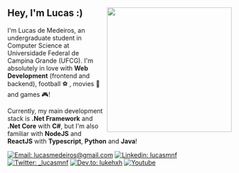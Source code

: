 <div>
<img align="right" src="https://i.imgur.com/AuMxVNk.jpg" width="280" />

## Hey, I'm Lucas :)

I'm Lucas de Medeiros, an undergraduate student in Computer Science at Universidade Federal de Campina Grande (UFCG). I'm absolutely in love with **Web Development** (frontend and backend), football :soccer: , movies :cinema: and games :video_game:!

Currently, my main development stack is **.Net Framework** and **.Net Core** with **C#**, but I'm also familiar with **NodeJS** and **ReactJS** with **Typescript**, **Python** and **Java**!

[![Email: lucasmedeiros@gmail.com](https://img.shields.io/badge/-Mail-c14438?style=flat-square&logo=Gmail&logoColor=white&link=mailto:lucasmed812@gmail.com)](mailto:lucasmed812@gmail.com)
[![Linkedin: lucasmnf](https://img.shields.io/badge/-LinkedIn-blue?style=flat-square&logo=Linkedin&logoColor=white&link=https://www.linkedin.com/in/lucasmnf/)](https://www.linkedin.com/in/lucasmnf/)
[![Twitter: _lucasmnf](https://img.shields.io/badge/-Twitter-424B54.svg?style=flat-square&logo=twitter&logoColor=FFFFFF&color=009FFD)](https://twitter.com/_lucasmnf)
[![Dev.to: lukehxh](https://img.shields.io/badge/-Posts-424B54.svg?style=flat-square&logo=Dev.to&logoColor=FFFFFF&color=424B54)](https://dev.to/lukehxh)
[![Youtube](https://img.shields.io/badge/-Videos-424B54.svg?style=flat-square&logo=youtube&logoColor=FFFFFF&color=BC2C1A)](https://www.youtube.com/channel/UCLlxw0ys56q3t0JJhPOw4-w/videos)

</div>
